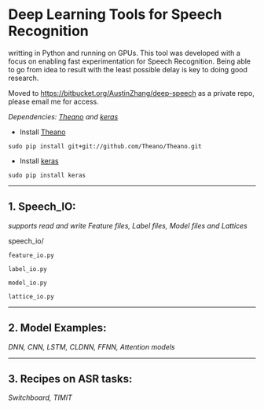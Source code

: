 # Deep Learning Tools for Speech Recognition 

writting in Python and running on GPUs. This tool was developed with a focus on enabling fast experimentation for Speech Recognition. 
Being able to go from idea to result with the least possible delay is key to doing good research.


Moved to https://bitbucket.org/AustinZhang/deep-speech as a private repo, please email me for access.


*Dependencies: [Theano](https://github.com/Theano/Theano) and [keras](http://keras.io/)*

- Install [Theano](https://github.com/Theano/Theano)

```
sudo pip install git+git://github.com/Theano/Theano.git
```

- Install [keras](http://keras.io/)

```
sudo pip install keras
```

------------------

## 1. Speech_IO:

*supports read and write Feature files, Label files, Model files and Lattices*

speech_io/ 

    feature_io.py

    label_io.py

    model_io.py

    lattice_io.py
    

------------------

## 2. Model Examples: 


*DNN, CNN, LSTM, CLDNN, FFNN, Attention models*



------------------

## 3. Recipes on ASR tasks:

*Switchboard, TIMIT*

